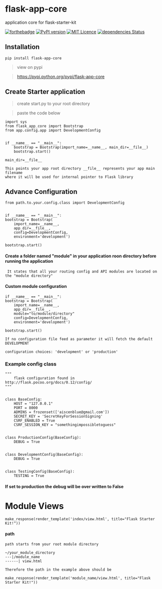 # flask-app-core
application core for flask-starter-kit


[![forthebadge](http://forthebadge.com/images/badges/built-with-love.svg)](https://badge.fury.io/py/flask-app-core)
[![PyPI version](https://badge.fury.io/py/flask-app-core.svg)](https://badge.fury.io/py/flask-app-core)
[![MIT Licence](https://badges.frapsoft.com/os/mit/mit.svg?v=103)](https://github.com/aiscenblue/flask-app-core/blob/master/LICENSE)
[![dependencies Status](https://david-dm.org/boennemann/badges/status.svg)](https://github.com/aiscenblue/flask-app-core)

## Installation
`pip install flask-app-core`
> view on pypi

> https://pypi.python.org/pypi/flask-app-core

## Create Starter application
> create start.py to your root directory

> paste the code below
```
import sys
from flask_app_core import Bootstrap
from app.config.app import DevelopmentConfig


if __name__ == "__main__":
    bootstrap = Bootstrap(import_name=__name__, main_dir=__file__)
    bootstrap.start()

```

`main_dir=__file__`
```
This points your app root directory __file__ represents your app main filename 
where it will be used for internal pointer to Flask library
```

## Advance Configuration

```
from path.to.your.config.class import DevelopmentConfig


if __name__ == "__main__":
bootstrap = Bootstrap(
    import_name=__name__, 
    app_dir=__file__, 
    config=DevelopmentConfig, 
    environment='development')
    
bootstrap.start()
```
#### Create a folder named "module" in your application roon directory before running the application
```
 It states that all your routing config and API modules are located on the "module directory"
```

#### Custom module configuration

```
if __name__ == "__main__":
bootstrap = Bootstrap(
    import_name=__name__, 
    app_dir=__file__, 
    module="to/module/directory"
    config=DevelopmentConfig, 
    environment='development')
    
bootstrap.start()
```

```
If no configuration file feed as parameter it will fetch the default DEVELOPMENT 

configuration choices: 'development' or 'production'
```
### Example config class
```
"""
    flask configuration found in http://flask.pocoo.org/docs/0.12/config/
"""


class BaseConfig:
    HOST = "127.0.0.1"
    PORT = 8000
    ADMINS = frozenset(['aiscenblue@gmail.com'])
    SECRET_KEY = 'SecretKeyForSessionSigning'
    CSRF_ENABLED = True
    CSRF_SESSION_KEY = "somethingimpossibletoguess"


class ProductionConfig(BaseConfig):
    DEBUG = True


class DevelopmentConfig(BaseConfig):
    DEBUG = True


class TestingConfig(BaseConfig):
    TESTING = True

```

#### If set to production the debug will be over written to False

# Module Views

```
make_response(render_template('index/view.html', title="Flask Starter Kit!"))
```

#### path
`path starts from your root module directory`

```
~/your_module_directory
---|/module_name
------| view.html
```
`Therefore the path in the example above should be`


```make_response(render_template('module_name/view.html', title="Flask Starter Kit!"))```
